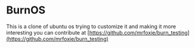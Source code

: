 # BurnOS

This is a clone of ubuntu os trying to customize it and making it more interesting you can contribute at [https://github.com/mrfoxie/burn_testing](https://github.com/mrfoxie/burn_testing)